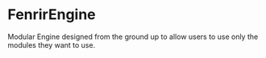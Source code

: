 # FenrirEngine

Modular Engine designed from the ground up to allow users to use only the modules they want to use.
